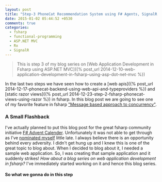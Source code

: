 ```yaml
---
layout: post
title: "Step-3 PhoneCat Recommendation System using F# Agents, SignalR and Rx"
date: 2015-01-02 05:44:52 +0530
comments: true
categories: 
  - fsharp
  - functional-programming
  - ASP.NET MVC
  - Rx
  - SignalR
---
```


> This is step 3 of my blog series on [Web Application Development in Fsharp using ASP.NET MVC]({% post_url 2014-12-10-web-application-development-in-fsharp-using-asp-dot-net-mvc %})

In the last two steps we have seen how to create a [web apis]({% post_url 2014-12-17-phonecat-backend-using-web-api-and-typeproviders %}) and [static razor views]({% post_url 2014-12-23-step-2-fsharp-phonecat-views-using-razor %}) in fsharp. In this blog post we are going to see one of my favorite feature in fsharp ["Message based approach to concurrency"](http://fsharpforfunandprofit.com/posts/concurrency-actor-model/).

### A Small Flashback
I've actually planned to put this blog post for the great fsharp community initiative [F# Advent Calender](https://sergeytihon.wordpress.com/2014/11/24/f-advent-calendar-in-english-2014/). Unfortunately it was not able to get through as I've [nominated myself](http://sergeytihon.wordpress.com/2014/11/24/f-advent-calendar-in-english-2014/#comment-4135) little late. I always believe there is an opportunity behind every adversity. I didn't get hung up and I knew this is one of the great topic to blog about. When I decided to blog about it, I needed a sample web application. So, I was creating that sample application and it suddenly strikes! *How about a blog series on web application development in fsharp?* I've immediately started working on it and hence this blog series.

#### So what we gonna do in this step

